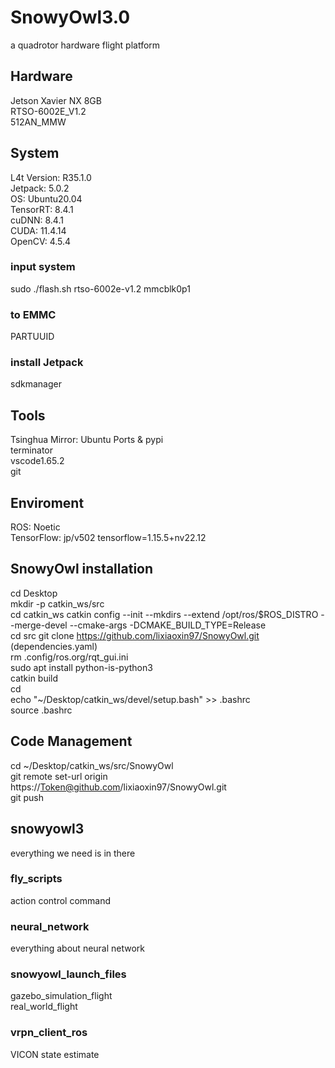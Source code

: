# SnowyOwl3.0
a quadrotor hardware flight platform  

## Hardware
Jetson Xavier NX 8GB  
RTSO-6002E_V1.2  
512AN_MMW  

## System
L4t Version: R35.1.0  
Jetpack: 5.0.2  
OS: Ubuntu20.04  
TensorRT: 8.4.1  
cuDNN: 8.4.1  
CUDA: 11.4.14  
OpenCV: 4.5.4  
### input system
sudo ./flash.sh rtso-6002e-v1.2 mmcblk0p1  
### to EMMC
PARTUUID  
### install Jetpack
sdkmanager  

## Tools
Tsinghua Mirror: Ubuntu Ports & pypi  
terminator  
vscode1.65.2  
git  

## Enviroment
ROS: Noetic  
TensorFlow: jp/v502 tensorflow=1.15.5+nv22.12  

## SnowyOwl installation
cd Desktop  
mkdir -p catkin_ws/src  
cd catkin_ws
catkin config --init --mkdirs --extend /opt/ros/$ROS_DISTRO --merge-devel --cmake-args -DCMAKE_BUILD_TYPE=Release  
cd src
git clone https://github.com/lixiaoxin97/SnowyOwl.git    
(dependencies.yaml)  
rm .config/ros.org/rqt_gui.ini  
sudo apt install python-is-python3  
catkin build  
cd  
echo "~/Desktop/catkin_ws/devel/setup.bash" >> .bashrc  
source .bashrc  

## Code Management
cd ~/Desktop/catkin_ws/src/SnowyOwl  
git remote set-url origin https://Token@github.com/lixiaoxin97/SnowyOwl.git  
git push  

## snowyowl3
everything we need is in there  
### fly_scripts
action control command  
### neural_network
everything about neural network  
### snowyowl_launch_files
gazebo_simulation_flight  
real_world_flight  
### vrpn_client_ros
VICON state estimate  